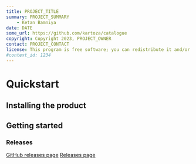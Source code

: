 ```yaml
---
title: PROJECT_TITLE
summary: PROJECT_SUMMARY
    - Ketan Bamniya
date: DATE
some_url: https://github.com/kartoza/catalogue
copyright: Copyright 2023, PROJECT_OWNER
contact: PROJECT_CONTACT
license: This program is free software; you can redistribute it and/or modify it under the terms of the GNU Affero General Public License as published by the Free Software Foundation; either version 3 of the License, or (at your option) any later version.
#context_id: 1234
---
```


# Quickstart
<!-- Replace all of the titles with relevant titles -->

## Installing the product
<!-- Easy to follow instructions for installing the product
not always a necessity -->

## Getting started
<!-- Easy to follow instructions for getting started using
the product -->

### Releases

<!-- Insert links to release pages -->
[GitHub releases page]()
[Releases page]()
